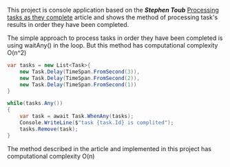 This project is console application based on the **_Stephen Toub_** [Processing tasks as they complete](https://devblogs.microsoft.com/pfxteam/processing-tasks-as-they-complete/) article and shows the method of processing task's results in order they have been completed.

The simple approach to process tasks in order they have been completed is using waitAny() in the loop. But this method has computational complexity O(n^2)
```c#
var tasks = new List<Task>{
    new Task.Delay(TimeSpan.FromSecond(3)),
    new Task.Delay(TimeSpan.FromSecond(2)),
    new Task.Delay(TimeSpan.FromSecond(1))
}

while(tasks.Any())
{
    var task = await Task.WhenAny(tasks);
    Console.WriteLine($"task {task.Id} is complited");
    tasks.Remove(task);
}
```

The method described in the article and implemented in this project has computational complexity O(n)
